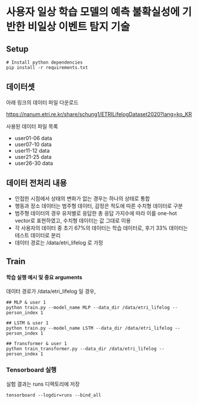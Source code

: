 # 사용자 일상 학습 모델의 예측 불확실성에 기반한 비일상 이벤트 탐지 기술


## Setup
    # Install python dependencies
    pip install -r requirements.txt
    
## 데이터셋
아래 링크의 데이터 파일 다운로드

https://nanum.etri.re.kr/share/schung1/ETRILifelogDataset2020?lang=ko_KR

사용된 데이터 파일 목록
- user01-06 data
- user07-10 data
- user11-12 data
- user21-25 data
- user26-30 data

## 데이터 전처리 내용

 - 인접한 시점에서 상태의 변화가 없는 경우는 하나의 상태로 통합
 - 행동과 장소 데이터는 범주형 데이터, 감정은 척도에 따른 수치형 데이터로 구분
 - 범주형 데이터의 경우 유저별로 응답한 총 응답 가지수에 따라 이를 one-hot vector로 표현하였고, 수치형 데이터는 값 그대로 이용
 - 각 사용자의 데이터 중 초기 67%의 데이터는 학습 데이터로, 후기 33% 데이터는 테스트 데이터로 분리
 - 데이터 경로는 /data/etri_lifelog 로 가정

## Train

#### 학습 실행 예시 및 중요 arguments 

데이터 경로가 /data/etri_lifelog 일 경우,

    ## MLP & user 1
    python train.py --model_name MLP --data_dir /data/etri_lifelog --person_index 1 
    
    ## LSTM & user 1
    python train.py --model_name LSTM --data_dir /data/etri_lifelog --person_index 1
    
    ## Transformer & user 1
    python train_transformer.py --data_dir /data/etri_lifelog --person_index 1
    



### Tensorboard 실행

실험 결과는 runs 디렉토리에 저장

    tensorboard --logdir=runs --bind_all


